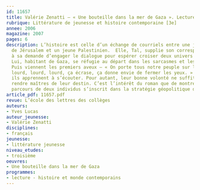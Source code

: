 ```yaml
---
id: 11657
title: Valérie Zenatti – « Une bouteille dans la mer de Gaza ». Lecture cursive
rubrique: Littérature de jeunesse et histoire contemporaine [3e]
annee: 2006
magazine: 2007
pages: 6
description: L’histoire est celle d’un échange de courriels entre une jeune Israélienne
  de Jérusalem et un jeune Palestinien.  Elle, Tal, supplie son correspondant de répondre
  à sa demande d’engager le dialogue pour espérer croiser deux univers que tout oppose.
  Lui, habitant de Gaza, se réfugie au départ dans les sarcasmes et les accès de colère.
  Puis viennent les premiers aveux – « On porte tous notre peuple sur le dos, c’est
  lourd, lourd, lourd, ça écrase, ça donne envie de fermer les yeux. » Petit à petit,
  ils apprennent à s’écouter. Pour autant, leur bonne volonté ne suffit pas à les
  rendre maîtres de leur destin. C’est l’intérêt du roman que de montrer comment le
  parcours de deux individus s’inscrit dans la stratégie géopolitique de deux peuples.
article_pdf: 11657.pdf
revue: L’école des lettres des collèges
auteurs:
- Yves Lucas
auteur_jeunesse:
- Valérie Zenatti
disciplines:
- français
jeunesse:
- littérature jeunesse
niveau_etudes:
- troisième
oeuvres:
- Une bouteille dans la mer de Gaza
programmes:
- lecture - histoire et monde contemporains
---
```

